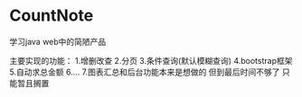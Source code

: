 # CountNote
学习java web中的简陋产品 


主要实现的功能：
1.增删改查
2.分页
3.条件查询(默认模糊查询)
4.bootstrap框架
5.自动求总金额
6....
7.图表汇总和后台功能本来是想做的 但到最后时间不够了 只能暂且搁置 
